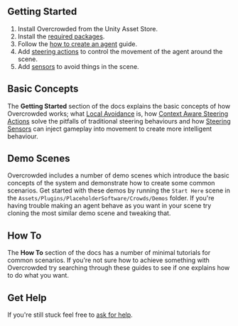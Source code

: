 ## Getting Started

1. Install Overcrowded from the Unity Asset Store.
2. Install the [required packages](../Requirements).
3. Follow the [how to create an agent](../../HowTo/CreateAnAgent/) guide.
4. Add [steering actions](../SteeringActions) to control the movement of the agent around the scene.
5. Add [sensors](../SteeringSensors) to avoid things in the scene.

## Basic Concepts

The **Getting Started** section of the docs explains the basic concepts of how Overcrowded works; what [Local Avoidance](../LocalAvoidance) is, how [Context Aware Steering Actions](../SteeringActions) solve the pitfalls of traditional steering behaviours and how [Steering Sensors](../SteeringSensors) can inject gameplay into movement to create more intelligent behaviour.

## Demo Scenes

Overcrowded includes a number of demo scenes which introduce the basic concepts of the system and demonstrate how to create some common scenarios. Get started with these demos by running the `Start Here` scene in the `Assets/Plugins/PlaceholderSoftware/Crowds/Demos` folder. If you're having trouble making an agent behave as you want in your scene try cloning the most similar demo scene and tweaking that.

## How To

The **How To** section of the docs has a number of minimal tutorials for common scenarios. If you're not sure how to achieve something with Overcrowded try searching through these guides to see if one explains how to do what you want. 

## Get Help

If you're still stuck feel free to [ask for help](../Support).